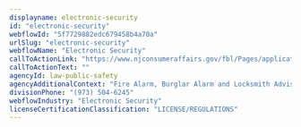 ```yaml
---
displayname: electronic-security
id: "electronic-security"
webflowId: "5f7729882edc679458b4a70a"
urlSlug: "electronic-security"
webflowName: "Electronic Security"
callToActionLink: "https://www.njconsumeraffairs.gov/fbl/Pages/applications.aspx"
callToActionText: ""
agencyId: law-public-safety
agencyAdditionalContext: "Fire Alarm, Burglar Alarm and Locksmith Advisory Committee"
divisionPhone: "(973) 504-6245"
webflowIndustry: "Electronic Security"
licenseCertificationClassification: "LICENSE/REGULATIONS"
---
```

